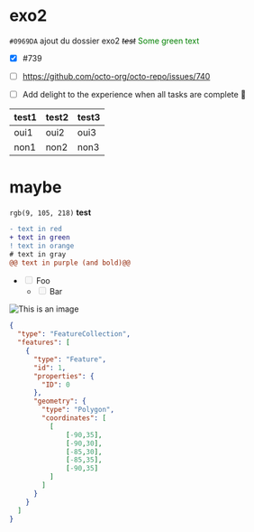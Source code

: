 # exo2

`#0969DA`
ajout du dossier exo2
~~*test*~~
<span style="color: green"> Some green text </span>
- [x] #739
- [ ] https://github.com/octo-org/octo-repo/issues/740
- [ ] Add delight to the experience when all tasks are complete :tada:



| test1 | test2 | test3 |
|--------|---------|--------------------|
| oui1 | oui2 | oui3 |
| non1 | non2 | non3 |

# maybe
`rgb(9, 105, 218)`
**test**

```diff
- text in red
+ text in green
! text in orange
# text in gray
@@ text in purple (and bold)@@
```
<ul class="todo-list">
    <li>
        <label class="todo-list__label">
            <input type="checkbox" disabled [checked] />
            <span class="todo-list__label__description">Foo</span>
        </label>
        <ul class="todo-list">
            <li>
                <label class="todo-list__label">
                    <input type="checkbox" disabled [checked] />
                    <span class="todo-list__label__description">Bar</span>
                </label>
            </li>
        </ul>
    </li>
</ul>

![This is an image](https://myoctocat.com/assets/images/base-octocat.svg)


```geojson
{
  "type": "FeatureCollection",
  "features": [
    {
      "type": "Feature",
      "id": 1,
      "properties": {
        "ID": 0
      },
      "geometry": {
        "type": "Polygon",
        "coordinates": [
          [
              [-90,35],
              [-90,30],
              [-85,30],
              [-85,35],
              [-90,35]
          ]
        ]
      }
    }
  ]
}
```

